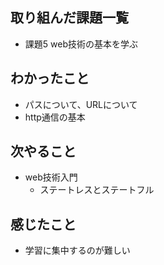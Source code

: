 ## 取り組んだ課題一覧
- 課題5 web技術の基本を学ぶ
## わかったこと
- パスについて、URLについて
- http通信の基本
## 次やること
- web技術入門
    - ステートレスとステートフル
## 感じたこと
- 学習に集中するのが難しい